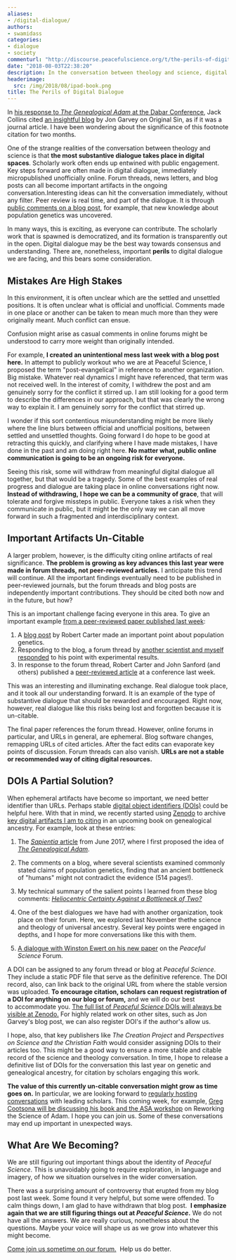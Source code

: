 ```yaml
---
aliases:
- /digital-dialogue/
authors:
- swamidass
categories:
- dialogue
- society
commenturl: "http://discourse.peacefulscience.org/t/the-perils-of-digital-dialogue/978"
date: "2018-08-03T22:38:20"
description: In the conversation between theology and science, digital dialogue is important, but comes with perils. Maybe DOIs could help us do better.
headerimage:
  src: /img/2018/08/ipad-book.png
title: The Perils of Digital Dialogue
---
```


In [his response to *The* *Genealogical Adam* at the Dabar Conference](https://peacefulscience.org/wp-content/uploads/2018/07/collins_swamidass_dabar.pdf), Jack Collins cited [an insightful blog](http://potiphar.jongarvey.co.uk/2012/05/17/irenaeus-and-others-on-original-sin/) by Jon Garvey on Original Sin, as if it was a journal article. I have been wondering about the significance of this footnote citation for two months.

One of the strange realities of the conversation between theology and science is that **the most substantive dialogue takes place in digital spaces**. Scholarly work often ends up entwined with public engagement. Key steps forward are often made in digital dialogue, immediately micropublished unofficially online. Forum threads, news letters, and blog posts can all become important artifacts in the ongoing conversation.Interesting ideas can hit the conversation immediately, without any filter. Peer review is real time, and part of the dialogue. It is through [public comments on a blog post](https://doi.org/10.5281/zenodo.1328247), for example, that new knowledge about population genetics was uncovered.

In many ways, this is exciting, as everyone can contribute. The scholarly work that is spawned is democratized, and its formation is transparently out in the open. Digital dialogue may be the best way towards consensus and understanding. There are, nonetheless, important **perils** to digital dialogue we are facing, and this bears some consideration.

## Mistakes Are High Stakes

In this environment, it is often unclear which are the settled and unsettled positions. It is often unclear what is official and unofficial. Comments made in one place or another can be taken to mean much more than they were originally meant. Much conflict can ensue.

Confusion might arise as casual comments in online forums might be understood to carry more weight than originally intended.

For example, **I created an unintentional mess last week with a blog post here.** In attempt to publicly workout who we are at Peaceful Science, I proposed the term "post-evangelical" in reference to another organization. Big mistake. Whatever real dynamics I might have referenced, that term was not received well. In the interest of comity, I withdrew the post and am genuinely sorry for the conflict it stirred up. I am still looking for a good term to describe the differences in our approach, but that was clearly the wrong way to explain it. I am genuinely sorry for the conflict that stirred up.

I wonder if this sort contentious misunderstanding might be more likely where the line blurs between official and unofficial positions, between settled and unsettled thoughts. Going forward I do hope to be good at retracting this quickly, and clarifying where I have made mistakes, I have done in the past and am doing right here. **No matter what, public online communication is going to be an ongoing risk for everyone.**

Seeing this risk, some will withdraw from meaningful digital dialogue all together, but that would be a tragedy. Some of the best examples of real progress and dialogue are taking place in online conversations right now. **Instead of withdrawing,** **I hope we can be a community of grace**, that will tolerate and forgive missteps in public. Everyone takes a risk when they communicate in public, but it might be the only way we can all move forward in such a fragmented and interdisciplinary context.

## Important Artifacts Un-Citable

A larger problem, however, is the difficulty citing online artifacts of real significance. **The problem is growing as key advances this last year were made in forum threads, not peer-reviewed articles.** I anticipate this trend will continue. All the important findings eventually need to be published in peer-reviewed journals, but the forum threads and blog posts are independently important contributions. They should be cited both now and in the future, but how?

This is an important challenge facing everyone in this area. To give an important example [from a peer-reviewed paper published last week](https://discourse.peacefulscience.org/t/sanford-and-carter-allele-frequencies-and-a-yec-adam-and-eve/935?u=swamidass):

1.  A [blog post](https://creation.com/historical-adam-biologos) by Robert Carter made an important point about population genetics.
2.  Responding to the blog, a forum thread by [another scientist and myself responded](https://discourse.biologos.org/t/can-someone-explain-like-im-5-yo-whats-wrong-with-this-refutation-of-biologos/5657/16) to his point with experimental results.
3.  In response to the forum thread, Robert Carter and John Sanford (and others) published a [peer-reviewed article](http://digitalcommons.cedarville.edu/icc_proceedings/vol8/iss1/8/) at a conference last week.

This was an interesting and illuminating exchange. Real dialogue took place, and it took all our understanding forward. It is an example of the type of substantive dialogue that should be rewarded and encouraged. Right now, however, real dialogue like this risks being lost and forgotten because it is un-citable.

The final paper references the forum thread. However, online forums in particular, and URLs in general, are ephemeral. Blog software changes, remapping URLs of cited articles. After the fact edits can evaporate key points of discussion. Forum threads can also vanish. **URLs are not a stable or recommended way of citing digital resources.**

## DOIs A Partial Solution?

When ephemeral artifacts have become so important, we need better identifier than URLs. Perhaps stable [digital object identifiers (DOIs)](https://en.wikipedia.org/wiki/Digital_object_identifier) could be helpful here. With that in mind, we recently started using [Zenodo](http://zenodo.org/) to archive [key digital artifacts I am to citing](https://zenodo.org/communities/peaceful-science/?page=1&size=20) in an upcoming book on genealogical ancestry. For example, look at these entries:

1.  The [*Sapientia* article](http://henrycenter.tiu.edu/2017/06/a-genealogical-adam-and-eve-in-evolution/) from June 2017, where I first proposed the idea of [*The Genealogical Adam*](https://peacefulscience.org/genealogical-rapprochement/). [](https://doi.org/10.5281/zenodo.1328264)

2.  The comments on a blog, where several scientists examined commonly stated claims of population genetics, finding that an ancient bottleneck of "humans" might not contradict the evidence (514 pages!). [](https://doi.org/10.5281/zenodo.1323939)

3.  My technical summary of the salient points I learned from these blog comments: *[Heliocentric Certainty Against a Bottleneck of Two?](https://discourse.peacefulscience.org/t/heliocentric-certainty-against-a-bottleneck-of-two/61)* [](https://doi.org/10.5281/zenodo.1328247)
    
4.  One of the best dialogues we have had with another organization, took place on their forum. Here, we explored last November thethe science and theology of universal ancestry. Several key points were engaged in depths, and I hope for more conversations like this with them. [](https://doi.org/10.5281/zenodo.1328255)

5.  [A dialogue with Winston Ewert on his new paper](https://discourse.peacefulscience.org/t/winston-ewert-the-dependency-graph-of-life/728) on the *Peaceful Science* Forum. [](https://doi.org/10.5281/zenodo.1318762)

A DOI can be assigned to any forum thread or blog at *Peaceful Science*. They include a static PDF file that serve as the definitive reference. The DOI record, also, can link back to the original URL from where the stable version was uploaded. **To encourage citation, scholars can request registration of a DOI for anything on our blog or forum,** and we will do our best to accommodate you. [The full list of *Peaceful Science* DOIs will always be visible at Zenodo.](https://zenodo.org/communities/peaceful-science/) For highly related work on other sites, such as Jon Garvey's blog post, we can also register DOI's if the author's allow us.

I hope, also, that key publishers like *The Creation Project* and *Perspectives on Science and the Christian Faith* would consider assigning DOIs to their articles too. This might be a good way to ensure a more stable and citable record of the science and theology conversation. In time, I hope to release a definitive list of DOIs for the conversation this last year on genetic and genealogical ancestry, for citation by scholars engaging this work.


**The value of this currently un-citable conversation might grow as time goes on.** In particular, we are looking forward to [regularly hosting conversations](https://discourse.peacefulscience.org/c/hours) with leading scholars. This coming week, for example, [Greg Cootsona will be discussing his book and the ASA workshop](https://discourse.peacefulscience.org/t/greg-cootsona-the-science-of-adam-workshop/591) on Reworking the Science of Adam. I hope you can join us. Some of these conversations may end up important in unexpected ways.

## What Are We Becoming?

We are still figuring out important things about the identity of *Peaceful Science*. This is unavoidably going to require exploration, in language and imagery, of how we situation ourselves in the wider conversation.

There was a surprising amount of controversy that erupted from my blog post last week. Some found it very helpful, but some were offended. To calm things down, I am glad to have withdrawn that blog post.  **I emphasize again that we are still figuring things out at *Peaceful Science*.** We do not have all the answers. We are really curious, nonetheless about the questions. Maybe your voice will shape us as we grow into whatever this might become.

[Come join us sometime on our forum.](https://discourse.peacefulscience.org/t/greg-cootsona-the-science-of-adam-workshop/591/3)  Help us do better.
